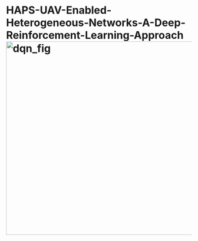 # HAPS-UAV-Enabled-Heterogeneous-Networks-A-Deep-Reinforcement-Learning-Approach<img width="525" alt="dqn_fig" src="https://user-images.githubusercontent.com/67924193/228367557-d658562f-c98a-4c12-bfa2-7627d07b4a65.png">
